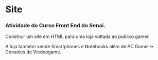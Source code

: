 <h1>Site</h1>

<h3>Atividade do Curso Front End do Senai.</h3>

<p>Construir um site em HTML para uma loja voltada ao publico gamer.</p>
<p>A loja também vende Smartphones e Notebooks além de PC Gamer e Consoles de Viedeogame.</p>
